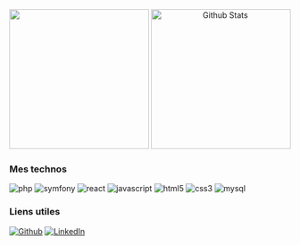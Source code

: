 <p align="center">
  <img src="https://raw.github.com/Tylyfox/Tylyfox/master/img/laptop.png" height="250" style="margin-top: 50px"/>
  <img src="https://github-readme-stats.vercel.app/api?username=Tylyfox&show_icons=true&theme=graywhite" alt="Github Stats" height="250" />
</p>

<h3> Mes technos </h3>
<p> 
  <img alt="php" src="https://img.shields.io/badge/PHP-777BB4?style=for-the-badge&logo=php&logoColor=white"/>
  <img alt="symfony" src="https://img.shields.io/badge/symfony-%23000000.svg?style=for-the-badge&logo=symfony&logoColor=white" />
  <img alt="react" src="https://img.shields.io/badge/react-%2320232a.svg?style=for-the-badge&logo=react&logoColor=%2361DAFB" />
  <img alt="javascript" src="https://img.shields.io/badge/JavaScript-F7DF1E?style=for-the-badge&logo=javascript&logoColor=black" />
  <img alt="html5" src="https://img.shields.io/badge/HTML5-E34F26?style=for-the-badge&logo=html5&logoColor=white" />
  <img alt="css3" src="https://img.shields.io/badge/CSS3-1572B6?style=for-the-badge&logo=css3&logoColor=white" />
  <img alt="mysql" src="https://img.shields.io/badge/mysql-%2300f.svg?style=for-the-badge&logo=mysql&logoColor=white" />
</p>

 <h3>Liens utiles</h3>
<p>
<a href="https://github.com/Tylyfox" target="_blank"><img alt="Github" src="https://img.shields.io/badge/GitHub-%2312100E.svg?&style=for-the-badge&logo=Github&logoColor=white" /></a>
<a href="https://www.linkedin.com/in/valentin-cadart-93762b161" target="_blank"><img alt="LinkedIn" src="https://img.shields.io/badge/linkedin-%230077B5.svg?&style=for-the-badge&logo=linkedin&logoColor=white" />
</p>
